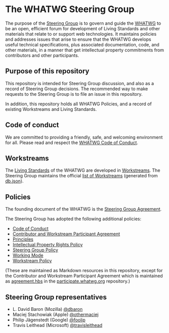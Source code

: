 # The WHATWG Steering Group

The purpose of the [Steering Group](https://whatwg.org/sg-agreement#steering-group) is to govern and
guide the [WHATWG](https://whatwg.org) to be an open, efficient forum for development of Living
Standards and other materials that relate to or support web technologies.  It maintains policies and
addresses issues that arise to ensure that the WHATWG develops useful technical specifications, plus
associated documentation, code, and other materials, in a manner that get intellectual property
commitments from contributors and other participants.


## Purpose of this repository

This repository is intended for Steering Group discussion, and also as a record of Steering Group
decisions. The recommended way to make requests to the Steering Group is to file an issue in this
repository.

In addition, this repository holds all WHATWG Policies, and a record of existing Workstreams and
Living Standards.


## Code of conduct

We are committed to providing a friendly, safe, and welcoming environment for all. Please read and
respect the [WHATWG Code of Conduct](https://whatwg.org/code-of-conduct).


## Workstreams

The [Living Standards](https://whatwg.org/workstream-policy#living-standard) of the WHATWG are
developed in [Workstreams](https://whatwg.org/workstream-policy#workstream). The Steering Group
maintains the official [list of Workstreams](https://whatwg.org/workstreams) (generated from
[db.json](./db.json)).


## Policies

The founding document of the WHATWG is the
[Steering Group Agreement](https://whatwg.org/sg-agreement).

The Steering Group has adopted the following additional policies:

* [Code of Conduct](https://whatwg.org/code-of-conduct)
* [Contributor and Workstream Participant Agreement](https://participate.whatwg.org/agreement)
* [Principles](https://whatwg.org/principles)
* [Intellectual Property Rights Policy](https://whatwg.org/ipr-policy)
* [Steering Group Policy](https://whatwg.org/sg-policy)
* [Working Mode](https://whatwg.org/working-mode)
* [Workstream Policy](https://whatwg.org/workstream-policy)

(These are maintained as Markdown resources in this repository, except for the Contributor and
Workstream Participant Agreement which is maintained as
[agreement.hbs](https://github.com/whatwg/participate.whatwg.org/commits/master/agreement.hbs) in
the [participate.whatwg.org](https://github.com/whatwg/participate.whatwg.org) repository.)


## Steering Group representatives

* L. David Baron (Mozilla) [@dbaron](https://github.com/dbaron)
* Maciej Stachowiak (Apple) [@othermaciej](https://github.com/othermaciej)
* Philip Jägenstedt (Google) [@foolip](https://github.com/foolip)
* Travis Leithead (Microsoft) [@travisleithead](https://github.com/travisleithead)
